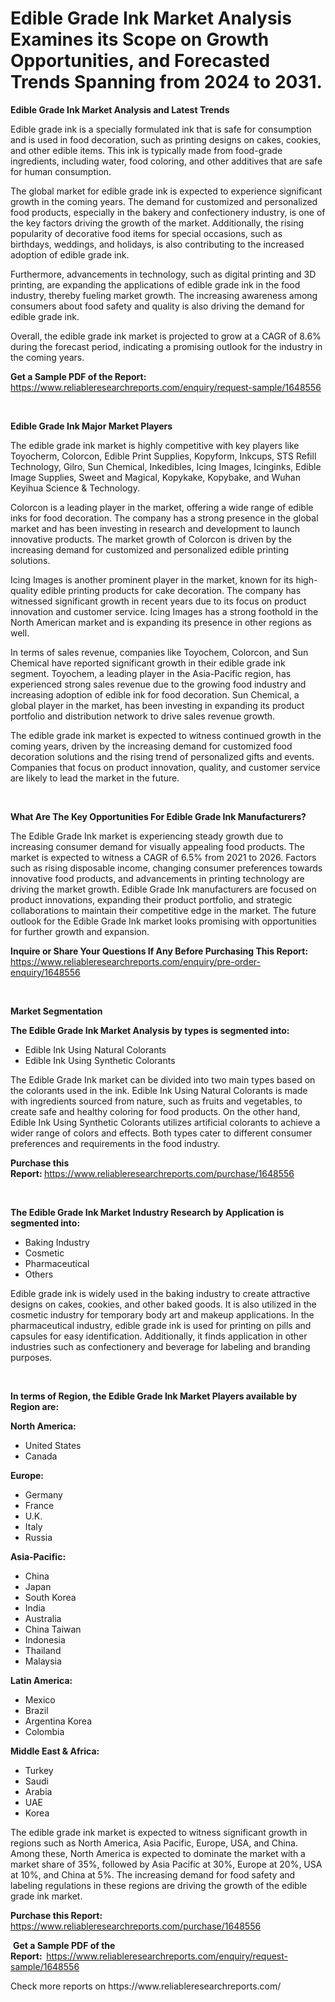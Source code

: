 <p><h1>Edible Grade Ink Market Analysis Examines its Scope on Growth Opportunities, and Forecasted Trends Spanning from 2024 to 2031.</h1></p><p><strong>Edible Grade Ink Market Analysis and Latest Trends</strong></p>
<p><p>Edible grade ink is a specially formulated ink that is safe for consumption and is used in food decoration, such as printing designs on cakes, cookies, and other edible items. This ink is typically made from food-grade ingredients, including water, food coloring, and other additives that are safe for human consumption.</p><p>The global market for edible grade ink is expected to experience significant growth in the coming years. The demand for customized and personalized food products, especially in the bakery and confectionery industry, is one of the key factors driving the growth of the market. Additionally, the rising popularity of decorative food items for special occasions, such as birthdays, weddings, and holidays, is also contributing to the increased adoption of edible grade ink.</p><p>Furthermore, advancements in technology, such as digital printing and 3D printing, are expanding the applications of edible grade ink in the food industry, thereby fueling market growth. The increasing awareness among consumers about food safety and quality is also driving the demand for edible grade ink.</p><p>Overall, the edible grade ink market is projected to grow at a CAGR of 8.6% during the forecast period, indicating a promising outlook for the industry in the coming years.</p></p>
<p><strong>Get a Sample PDF of the Report:&nbsp;</strong> <a href="https://www.reliableresearchreports.com/enquiry/request-sample/1648556">https://www.reliableresearchreports.com/enquiry/request-sample/1648556</a></p>
<p>&nbsp;</p>
<p><strong>Edible Grade Ink Major Market Players</strong></p>
<p><p>The edible grade ink market is highly competitive with key players like Toyocherm, Colorcon, Edible Print Supplies, Kopyform, Inkcups, STS Refill Technology, Gilro, Sun Chemical, Inkedibles, Icing Images, Icinginks, Edible Image Supplies, Sweet and Magical, Kopykake, Kopybake, and Wuhan Keyihua Science & Technology. </p><p>Colorcon is a leading player in the market, offering a wide range of edible inks for food decoration. The company has a strong presence in the global market and has been investing in research and development to launch innovative products. The market growth of Colorcon is driven by the increasing demand for customized and personalized edible printing solutions.</p><p>Icing Images is another prominent player in the market, known for its high-quality edible printing products for cake decoration. The company has witnessed significant growth in recent years due to its focus on product innovation and customer service. Icing Images has a strong foothold in the North American market and is expanding its presence in other regions as well.</p><p>In terms of sales revenue, companies like Toyochem, Colorcon, and Sun Chemical have reported significant growth in their edible grade ink segment. Toyochem, a leading player in the Asia-Pacific region, has experienced strong sales revenue due to the growing food industry and increasing adoption of edible ink for food decoration. Sun Chemical, a global player in the market, has been investing in expanding its product portfolio and distribution network to drive sales revenue growth.</p><p>The edible grade ink market is expected to witness continued growth in the coming years, driven by the increasing demand for customized food decoration solutions and the rising trend of personalized gifts and events. Companies that focus on product innovation, quality, and customer service are likely to lead the market in the future.</p></p>
<p>&nbsp;</p>
<p><strong>What Are The Key Opportunities For Edible Grade Ink Manufacturers?</strong></p>
<p><p>The Edible Grade Ink market is experiencing steady growth due to increasing consumer demand for visually appealing food products. The market is expected to witness a CAGR of 6.5% from 2021 to 2026. Factors such as rising disposable income, changing consumer preferences towards innovative food products, and advancements in printing technology are driving the market growth. Edible Grade Ink manufacturers are focused on product innovations, expanding their product portfolio, and strategic collaborations to maintain their competitive edge in the market. The future outlook for the Edible Grade Ink market looks promising with opportunities for further growth and expansion.</p></p>
<p><strong>Inquire or Share Your Questions If Any Before Purchasing This Report:</strong> <a href="https://www.reliableresearchreports.com/enquiry/pre-order-enquiry/1648556">https://www.reliableresearchreports.com/enquiry/pre-order-enquiry/1648556</a></p>
<p>&nbsp;</p>
<p><strong>Market Segmentation</strong></p>
<p><strong>The Edible Grade Ink Market Analysis by types is segmented into:</strong></p>
<p><ul><li>Edible Ink Using Natural Colorants</li><li>Edible Ink Using Synthetic Colorants</li></ul></p>
<p><p>The Edible Grade Ink market can be divided into two main types based on the colorants used in the ink. Edible Ink Using Natural Colorants is made with ingredients sourced from nature, such as fruits and vegetables, to create safe and healthy coloring for food products. On the other hand, Edible Ink Using Synthetic Colorants utilizes artificial colorants to achieve a wider range of colors and effects. Both types cater to different consumer preferences and requirements in the food industry.</p></p>
<p><strong>Purchase this Report:&nbsp;</strong><a href="https://www.reliableresearchreports.com/purchase/1648556">https://www.reliableresearchreports.com/purchase/1648556</a></p>
<p>&nbsp;</p>
<p><strong>The Edible Grade Ink Market Industry Research by Application is segmented into:</strong></p>
<p><ul><li>Baking Industry</li><li>Cosmetic</li><li>Pharmaceutical</li><li>Others</li></ul></p>
<p><p>Edible grade ink is widely used in the baking industry to create attractive designs on cakes, cookies, and other baked goods. It is also utilized in the cosmetic industry for temporary body art and makeup applications. In the pharmaceutical industry, edible grade ink is used for printing on pills and capsules for easy identification. Additionally, it finds application in other industries such as confectionery and beverage for labeling and branding purposes.</p></p>
<p>&nbsp;</p>
<p><strong>In terms of Region, the Edible Grade Ink Market Players available by Region are:</strong></p>
<p>
    <p> <strong> North America: </strong>
        <ul>
            <li>United States</li>
            <li>Canada</li>
        </ul>
        </p> 
    <p> <strong> Europe: </strong>
        <ul>
            <li>Germany</li>
            <li>France</li>
            <li>U.K.</li>
            <li>Italy</li>
            <li>Russia</li>
        </ul>
        </p> 
    <p> <strong> Asia-Pacific: </strong>
        <ul>
            <li>China</li>
            <li>Japan</li>
            <li>South Korea</li>
            <li>India</li>
            <li>Australia</li>
            <li>China Taiwan</li>
            <li>Indonesia</li>
            <li>Thailand</li>
            <li>Malaysia</li>
        </ul>
        </p> 
    <p> <strong> Latin America: </strong>
        <ul>
            <li>Mexico</li>
            <li>Brazil</li>
            <li>Argentina Korea</li>
            <li>Colombia</li>
        </ul>
        </p> 
    <p> <strong> Middle East & Africa: </strong>
        <ul>
            <li>Turkey</li>
            <li>Saudi</li>
            <li>Arabia</li>
            <li>UAE</li>
            <li>Korea</li>
        </ul>
    </p>
    </p>
<p><p>The edible grade ink market is expected to witness significant growth in regions such as North America, Asia Pacific, Europe, USA, and China. Among these, North America is expected to dominate the market with a market share of 35%, followed by Asia Pacific at 30%, Europe at 20%, USA at 10%, and China at 5%. The increasing demand for food safety and labeling regulations in these regions are driving the growth of the edible grade ink market.</p></p>
<p><strong>Purchase this Report: </strong><a href="https://www.reliableresearchreports.com/purchase/1648556">https://www.reliableresearchreports.com/purchase/1648556</a></p>
<p>&nbsp;<strong>Get a Sample PDF of the Report:&nbsp;&nbsp;</strong><a href="https://www.reliableresearchreports.com/enquiry/request-sample/1648556">https://www.reliableresearchreports.com/enquiry/request-sample/1648556</a></p>
<p><strong></strong></p>
<p>Check more reports on https://www.reliableresearchreports.com/</p>